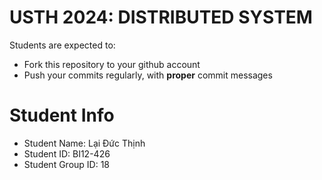 USTH 2024: DISTRIBUTED SYSTEM
=====================================================

Students are expected to:
* Fork this repository to your github account
* Push your commits regularly, with **proper** commit messages


Student Info
=========================

* Student Name: Lại Đức Thịnh
* Student ID: BI12-426
* Student Group ID: 18
